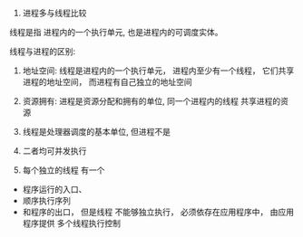 ###
1. 进程多与线程比较

线程是指
进程内的一个执行单元,
也是进程内的可调度实体。

线程与进程的区别:
1) 地址空间:
线程是进程内的一个执行单元，
进程内至少有一个线程，
它们共享进程的地址空间，
而进程有自己独立的地址空间
2) 资源拥有:
进程是资源分配和拥有的单位,
同一个进程内的线程
共享进程的资源
3) 线程是处理器调度的基本单位,
但进程不是
4) 二者均可并发执行

5) 每个独立的线程
有一个
+ 程序运行的入口、
+ 顺序执行序列
+ 和程序的出口，
但是线程
不能够独立执行，
必须依存在应用程序中，
由应用程序提供
多个线程执行控制
